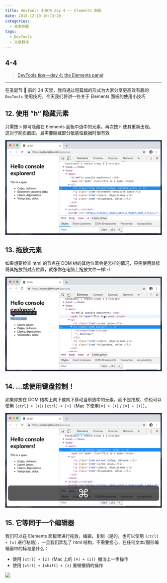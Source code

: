 ```yaml
---
title: DevTools 小技巧 day 4 —— Elements 面板
date: 2018-12-10 10:13:20
categories:
  - 效率神器
tags:
  - DevTools
  - 文章翻译
---
```


## 4-4

> [DevTools tips — day 4: the Elements panel](https://medium.com/@tomsu/devtools-tips-day-4-console-methods-47c854782cef)

---

在圣诞节 🎄 前的 24 天里，我将通过短篇幅的形式为大家分享更高效有趣的 `DevTools` 使用技巧。今天我们将讲一些关于 Elements 面板的使用小技巧

## 12. 使用 ”h“ 隐藏元素

只需按 `h` 即可隐藏在 Elements 面板中选中的元素。再次按 `h` 使其重新出现。  
这对于网页截图，且需要隐藏部分敏感性数据时很有效

![](/images/DevTools小技巧/4-1.gif)

## 13. 拖放元素

如果想要检查 html 的节点在 DOM 树的其他位置会是怎样的情况，只需使用鼠标将其拖放到对应位置，就像你在电脑上拖放文件一样:-)

![](/images/DevTools小技巧/4-2.gif)

## 14. …或使用键盘控制！

如果你想在 DOM 结构上向下或向下移动当前选中的元素，而不是拖放，你也可以使用 `[ctrl] + [⬆]`/ `[ctrl] + [⬇]`（Mac 下使用`[⌘] + [⬆]` / `[⌘] + [⬇]`）。

![](/images/DevTools小技巧/4-3.gif)

## 15. 它等同于一个编辑器

我们可以在 Elements 面板里进行拖放，编辑，复制（是的，也可以使用 `[ctrl] + [v]` 进行粘贴），一旦我们弄乱了 html 结构，不需要担心，在任何文本/图形编辑器中的标准是什么：

- 使用 `[ctrl] + [z]`（Mac 上的 `[⌘] + [z]`）撤消上一步操作
- 使用 `[ctrl] + [shift] + [z]` 重做撤销的操作

![](/images/DevTools小技巧/4-4.gif)
